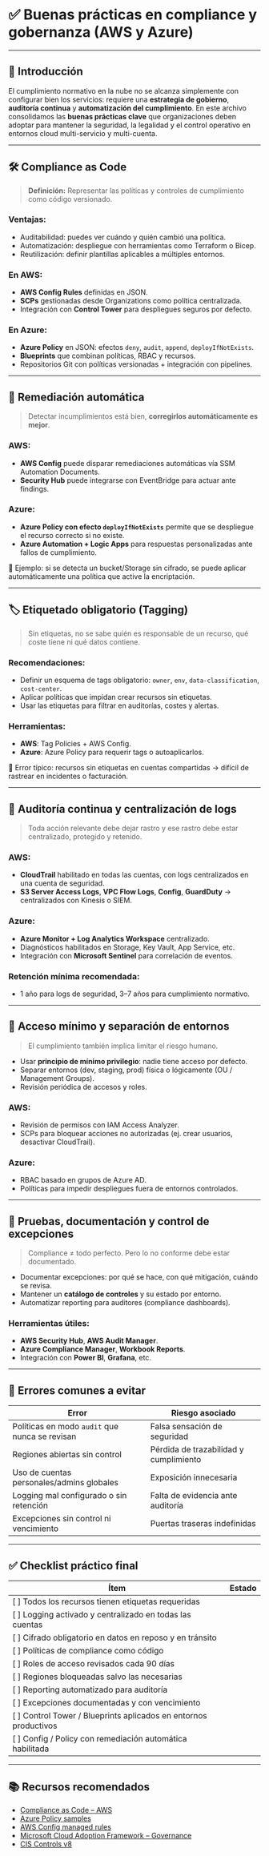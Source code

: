 # ✅ Buenas prácticas en compliance y gobernanza (AWS y Azure)

---

## 🎯 Introducción

El cumplimiento normativo en la nube no se alcanza simplemente con configurar bien los servicios: requiere una **estrategia de gobierno**, **auditoría continua** y **automatización del cumplimiento**. En este archivo consolidamos las **buenas prácticas clave** que organizaciones deben adoptar para mantener la seguridad, la legalidad y el control operativo en entornos cloud multi-servicio y multi-cuenta.

---

## 🛠️ Compliance as Code

> **Definición:** Representar las políticas y controles de cumplimiento como código versionado.

### Ventajas:

* Auditabilidad: puedes ver cuándo y quién cambió una política.
* Automatización: despliegue con herramientas como Terraform o Bicep.
* Reutilización: definir plantillas aplicables a múltiples entornos.

### En AWS:

* **AWS Config Rules** definidas en JSON.
* **SCPs** gestionadas desde Organizations como política centralizada.
* Integración con **Control Tower** para despliegues seguros por defecto.

### En Azure:

* **Azure Policy** en JSON: efectos `deny`, `audit`, `append`, `deployIfNotExists`.
* **Blueprints** que combinan políticas, RBAC y recursos.
* Repositorios Git con políticas versionadas + integración con pipelines.

---

## 🔁 Remediación automática

> Detectar incumplimientos está bien, **corregirlos automáticamente es mejor**.

### AWS:

* **AWS Config** puede disparar remediaciones automáticas vía SSM Automation Documents.
* **Security Hub** puede integrarse con EventBridge para actuar ante findings.

### Azure:

* **Azure Policy con efecto `deployIfNotExists`** permite que se despliegue el recurso correcto si no existe.
* **Azure Automation + Logic Apps** para respuestas personalizadas ante fallos de cumplimiento.

📌 Ejemplo: si se detecta un bucket/Storage sin cifrado, se puede aplicar automáticamente una política que active la encriptación.

---

## 🏷️ Etiquetado obligatorio (Tagging)

> Sin etiquetas, no se sabe quién es responsable de un recurso, qué coste tiene ni qué datos contiene.

### Recomendaciones:

* Definir un esquema de tags obligatorio: `owner`, `env`, `data-classification`, `cost-center`.
* Aplicar políticas que impidan crear recursos sin etiquetas.
* Usar las etiquetas para filtrar en auditorías, costes y alertas.

### Herramientas:

* **AWS**: Tag Policies + AWS Config.
* **Azure**: Azure Policy para requerir tags o autoaplicarlos.

📌 Error típico: recursos sin etiquetas en cuentas compartidas → difícil de rastrear en incidentes o facturación.

---

## 📜 Auditoría continua y centralización de logs

> Toda acción relevante debe dejar rastro y ese rastro debe estar centralizado, protegido y retenido.

### AWS:

* **CloudTrail** habilitado en todas las cuentas, con logs centralizados en una cuenta de seguridad.
* **S3 Server Access Logs**, **VPC Flow Logs**, **Config**, **GuardDuty** → centralizados con Kinesis o SIEM.

### Azure:

* **Azure Monitor + Log Analytics Workspace** centralizado.
* Diagnósticos habilitados en Storage, Key Vault, App Service, etc.
* Integración con **Microsoft Sentinel** para correlación de eventos.

### Retención mínima recomendada:

* 1 año para logs de seguridad, 3–7 años para cumplimiento normativo.

---

## 🔐 Acceso mínimo y separación de entornos

> El cumplimiento también implica limitar el riesgo humano.

* Usar **principio de mínimo privilegio**: nadie tiene acceso por defecto.
* Separar entornos (dev, staging, prod) física o lógicamente (OU / Management Groups).
* Revisión periódica de accesos y roles.

### AWS:

* Revisión de permisos con IAM Access Analyzer.
* SCPs para bloquear acciones no autorizadas (ej. crear usuarios, desactivar CloudTrail).

### Azure:

* RBAC basado en grupos de Azure AD.
* Políticas para impedir despliegues fuera de entornos controlados.

---

## 🧪 Pruebas, documentación y control de excepciones

> Compliance ≠ todo perfecto. Pero lo no conforme debe estar documentado.

* Documentar excepciones: por qué se hace, con qué mitigación, cuándo se revisa.
* Mantener un **catálogo de controles** y su estado por entorno.
* Automatizar reporting para auditores (compliance dashboards).

### Herramientas útiles:

* **AWS Security Hub**, **AWS Audit Manager**.
* **Azure Compliance Manager**, **Workbook Reports**.
* Integración con **Power BI**, **Grafana**, etc.

---

## 🚫 Errores comunes a evitar

| Error                                          | Riesgo asociado                        |
| ---------------------------------------------- | -------------------------------------- |
| Políticas en modo `audit` que nunca se revisan | Falsa sensación de seguridad           |
| Regiones abiertas sin control                  | Pérdida de trazabilidad y cumplimiento |
| Uso de cuentas personales/admins globales      | Exposición innecesaria                 |
| Logging mal configurado o sin retención        | Falta de evidencia ante auditoría      |
| Excepciones sin control ni vencimiento         | Puertas traseras indefinidas           |

---

## ✅ Checklist práctico final

| Ítem                                                              | Estado |
| ----------------------------------------------------------------- | ------ |
| \[ ] Todos los recursos tienen etiquetas requeridas               |        |
| \[ ] Logging activado y centralizado en todas las cuentas         |        |
| \[ ] Cifrado obligatorio en datos en reposo y en tránsito         |        |
| \[ ] Políticas de compliance como código                          |        |
| \[ ] Roles de acceso revisados cada 90 días                       |        |
| \[ ] Regiones bloqueadas salvo las necesarias                     |        |
| \[ ] Reporting automatizado para auditoría                        |        |
| \[ ] Excepciones documentadas y con vencimiento                   |        |
| \[ ] Control Tower / Blueprints aplicados en entornos productivos |        |
| \[ ] Config / Policy con remediación automática habilitada        |        |

---

## 📚 Recursos recomendados

* [Compliance as Code – AWS](https://aws.amazon.com/blogs/security/how-to-implement-compliance-as-code/)
* [Azure Policy samples](https://github.com/Azure/azure-policy)
* [AWS Config managed rules](https://docs.aws.amazon.com/config/latest/developerguide/managed-rules-by-aws-config.html)
* [Microsoft Cloud Adoption Framework – Governance](https://learn.microsoft.com/en-us/azure/cloud-adoption-framework/govern/)
* [CIS Controls v8](https://www.cisecurity.org/controls/cis-controls-list/)